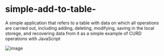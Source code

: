 # simple-add-to-table-
A simple application that refers to a table with data on which all operations are carried out, including adding, deleting, modifying, saving in the local storege, and recovering data from it as a simple example of CURD operations with JavaScript


![image](https://user-images.githubusercontent.com/35266228/207602673-2a352811-4263-4dbd-b3e5-1f38128d8cdf.png)
